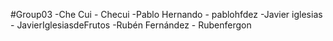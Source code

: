 #Group03
-Che Cui - Checui
-Pablo Hernando - pablohfdez
-Javier iglesias - JavierIglesiasdeFrutos
-Rubén Fernández - Rubenfergon
